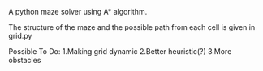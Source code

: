 A python maze solver using A* algorithm.

The structure of the maze and the possible path from each cell is given in grid.py

Possible To Do:
1.Making grid dynamic
2.Better heuristic(?)
3.More obstacles
